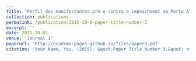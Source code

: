 ```yaml
---
title: "Perfil dos manifestantes pró e contra o impeachment em Porto Alegre e as TICs uma análise quantitativa"
collection: publications
permalink: /publication/2015-10-0-paper-title-number-3
excerpt: ''
date: 2015-10-01
venue: 'Journal 1'
paperurl: 'http://academicpages.github.io/files/paper3.pdf'
citation: 'Your Name, You. (2015). &quot;Paper Title Number 3.&quot; <i>Journal 1</i>. 1(3).'
---
```


